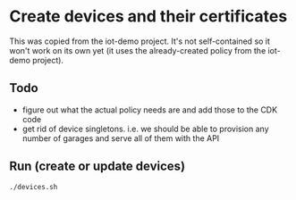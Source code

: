 # Create devices and their certificates

This was copied from the iot-demo project. It's not self-contained so
it won't work on its own yet (it uses the already-created policy from
the iot-demo project).

## Todo

- figure out what the actual policy needs are and add those to the CDK code
- get rid of device singletons. i.e. we should be able to
  provision any number of garages and serve all of them with the API

## Run (create or update devices)

`./devices.sh`
